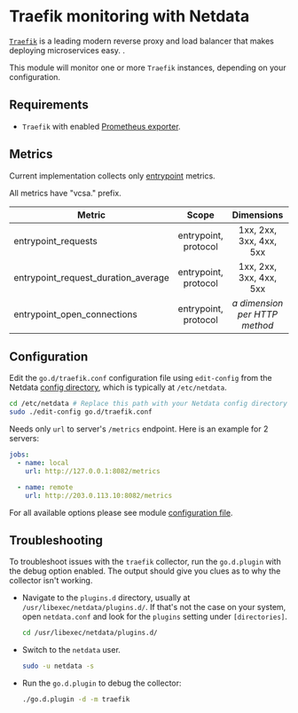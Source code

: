 <!--
title: "Traefik monitoring with Netdata"
description: "Monitor the health and performance of Traefik with zero configuration, per-second metric granularity, and interactive visualizations."
custom_edit_url: https://github.com/netdata/go.d.plugin/edit/master/modules/traefik/README.md
sidebar_label: "Traefik"
-->

# Traefik monitoring with Netdata

[`Traefik`](https://traefik.io/traefik/) is a leading modern reverse proxy and load balancer that makes deploying
microservices easy. .

This module will monitor one or more `Traefik` instances, depending on your configuration.

## Requirements

- `Traefik` with enabled [Prometheus exporter](https://doc.traefik.io/traefik/observability/metrics/prometheus/).

## Metrics

Current implementation collects only [entrypoint](https://doc.traefik.io/traefik/routing/entrypoints/) metrics.

All metrics have "vcsa." prefix.

| Metric                              |        Scope         |             Dimensions             |    Units     |
|-------------------------------------|:--------------------:|:----------------------------------:|:------------:|
| entrypoint_requests                 | entrypoint, protocol |      1xx, 2xx, 3xx, 4xx, 5xx       |  requests/s  |
| entrypoint_request_duration_average | entrypoint, protocol |      1xx, 2xx, 3xx, 4xx, 5xx       | milliseconds |
| entrypoint_open_connections         | entrypoint, protocol | <i>a dimension per HTTP method</i> | connections  |

## Configuration

Edit the `go.d/traefik.conf` configuration file using `edit-config` from the
Netdata [config directory](https://learn.netdata.cloud/docs/configure/nodes), which is typically at `/etc/netdata`.

```bash
cd /etc/netdata # Replace this path with your Netdata config directory
sudo ./edit-config go.d/traefik.conf
```

Needs only `url` to server's `/metrics` endpoint. Here is an example for 2 servers:

```yaml
jobs:
  - name: local
    url: http://127.0.0.1:8082/metrics

  - name: remote
    url: http://203.0.113.10:8082/metrics
```

For all available options please see
module [configuration file](https://github.com/netdata/go.d.plugin/blob/master/config/go.d/traefik.conf).

## Troubleshooting

To troubleshoot issues with the `traefik` collector, run the `go.d.plugin` with the debug option enabled. The output
should give you clues as to why the collector isn't working.

- Navigate to the `plugins.d` directory, usually at `/usr/libexec/netdata/plugins.d/`. If that's not the case on
  your system, open `netdata.conf` and look for the `plugins` setting under `[directories]`.

  ```bash
  cd /usr/libexec/netdata/plugins.d/
  ```

- Switch to the `netdata` user.

  ```bash
  sudo -u netdata -s
  ```

- Run the `go.d.plugin` to debug the collector:

  ```bash
  ./go.d.plugin -d -m traefik
  ```

